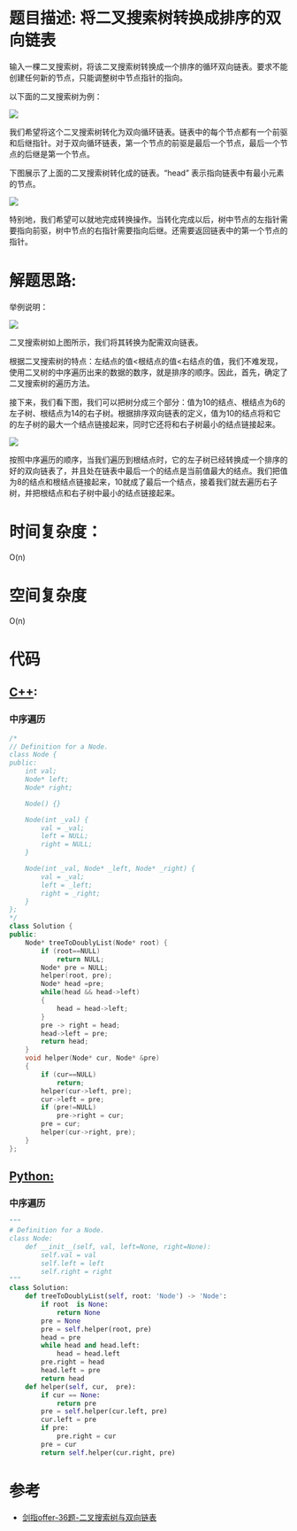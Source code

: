 # 题目描述: 将二叉搜索树转换成排序的双向链表

输入一棵二叉搜索树，将该二叉搜索树转换成一个排序的循环双向链表。要求不能创建任何新的节点，只能调整树中节点指针的指向。

以下面的二叉搜索树为例：

![](https://assets.leetcode.com/uploads/2018/10/12/bstdlloriginalbst.png)

我们希望将这个二叉搜索树转化为双向循环链表。链表中的每个节点都有一个前驱和后继指针。对于双向循环链表，第一个节点的前驱是最后一个节点，最后一个节点的后继是第一个节点。

下图展示了上面的二叉搜索树转化成的链表。“head” 表示指向链表中有最小元素的节点。

![](https://assets.leetcode.com/uploads/2018/10/12/bstdllreturndll.png)

特别地，我们希望可以就地完成转换操作。当转化完成以后，树中节点的左指针需要指向前驱，树中节点的右指针需要指向后继。还需要返回链表中的第一个节点的指针。
  
# 解题思路:

 举例说明：
  
  ![](https://cuijiahua.com/wp-content/uploads/2017/12/basis_26_1.jpg)
  
  二叉搜索树如上图所示，我们将其转换为配需双向链表。

根据二叉搜索树的特点：左结点的值<根结点的值<右结点的值，我们不难发现，使用二叉树的中序遍历出来的数据的数序，就是排序的顺序。因此，首先，确定了二叉搜索树的遍历方法。

接下来，我们看下图，我们可以把树分成三个部分：值为10的结点、根结点为6的左子树、根结点为14的右子树。根据排序双向链表的定义，值为10的结点将和它的左子树的最大一个结点链接起来，同时它还将和右子树最小的结点链接起来。
  
  ![](https://cuijiahua.com/wp-content/uploads/2017/12/basis_26_3.jpg)
  
  按照中序遍历的顺序，当我们遍历到根结点时，它的左子树已经转换成一个排序的好的双向链表了，并且处在链表中最后一个的结点是当前值最大的结点。我们把值为8的结点和根结点链接起来，10就成了最后一个结点，接着我们就去遍历右子树，并把根结点和右子树中最小的结点链接起来。
# 时间复杂度：
  O(n)
  
# 空间复杂度
  O(n)
  
# 代码

## [C++](./Convert-Binary-Search-Tree-To-Sorted-Doubly-Lnked-List.cpp):

###  中序遍历
```c++
/*
// Definition for a Node.
class Node {
public:
    int val;
    Node* left;
    Node* right;

    Node() {}

    Node(int _val) {
        val = _val;
        left = NULL;
        right = NULL;
    }

    Node(int _val, Node* _left, Node* _right) {
        val = _val;
        left = _left;
        right = _right;
    }
};
*/
class Solution {
public:
    Node* treeToDoublyList(Node* root) {
        if (root==NULL)
            return NULL;
        Node* pre = NULL;
        helper(root, pre);
        Node* head =pre;
        while(head && head->left)
        {
            head = head->left;
        }
        pre -> right = head;
        head->left = pre;
        return head;
    }
    void helper(Node* cur, Node* &pre)
    {
        if (cur==NULL)
            return;
        helper(cur->left, pre);
        cur->left = pre;
        if (pre!=NULL)
            pre->right = cur;
        pre = cur;
        helper(cur->right, pre);
    }
};
```

## [Python:](https://github.com/bryceustc/LeetCode_Note/blob/master/python/Add-Strings/Add-Strings.py)
### 中序遍历
```python
"""
# Definition for a Node.
class Node:
    def __init__(self, val, left=None, right=None):
        self.val = val
        self.left = left
        self.right = right
"""
class Solution:
    def treeToDoublyList(self, root: 'Node') -> 'Node':
        if root  is None:
            return None
        pre = None
        pre = self.helper(root, pre)
        head = pre
        while head and head.left:
            head = head.left
        pre.right = head
        head.left = pre
        return head
    def helper(self, cur,  pre):
        if cur == None:
            return pre
        pre = self.helper(cur.left, pre)
        cur.left = pre
        if pre:
            pre.right = cur
        pre = cur
        return self.helper(cur.right, pre)
```
# 参考
  - [剑指offer-36题-二叉搜索树与双向链表](https://github.com/bryceustc/CodingInterviews/blob/master/ConvertBinarySearchTree/README.md)
